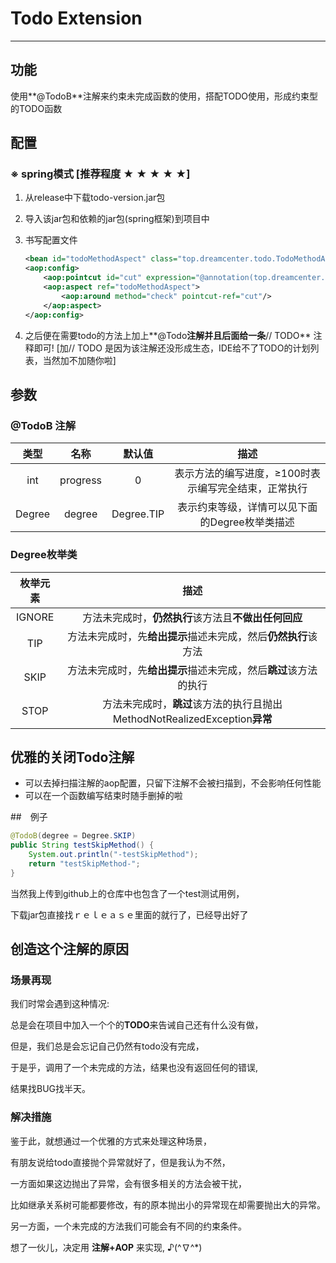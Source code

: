 # Todo Extension

---

## 功能

使用**@TodoB**注解来约束未完成函数的使用，搭配TODO使用，形成约束型的TODO函数



## 配置

### ※ spring模式   [推荐程度 ★ ★ ★ ★ ★]

1. 从release中下载todo-version.jar包

2. 导入该jar包和依赖的jar包(spring框架)到项目中

3. 书写配置文件

   ```xml
   <bean id="todoMethodAspect" class="top.dreamcenter.todo.TodoMethodAspect"/>
   <aop:config>
       <aop:pointcut id="cut" expression="@annotation(top.dreamcenter.todo.TodoB)"/>
       <aop:aspect ref="todoMethodAspect">
           <aop:around method="check" pointcut-ref="cut"/>
       </aop:aspect>
   </aop:config>
   ```

4. 之后便在需要todo的方法上加上**@Todo**注解并且后面给一条**// TODO** 注释即可! [加// TODO 是因为该注解还没形成生态，IDE给不了TODO的计划列表，当然加不加随你啦] 



## 参数

### @TodoB 注解

|  类型  |   名称   |   默认值   |                         描述                         |
| :----: | :------: | :--------: | :--------------------------------------------------: |
|  int   | progress |     0      | 表示方法的编写进度，≥100时表示编写完全结束，正常执行 |
| Degree |  degree  | Degree.TIP |    表示约束等级，详情可以见下面的Degree枚举类描述    |

### Degree枚举类

| 枚举元素 |                             描述                             |
| :------: | :----------------------------------------------------------: |
|  IGNORE  |     方法未完成时，**仍然执行**该方法且**不做出任何回应**     |
|   TIP    | 方法未完成时，先**给出提示**描述未完成，然后**仍然执行**该方法 |
|   SKIP   | 方法未完成时，先**给出提示**描述未完成，然后**跳过**该方法的执行 |
|   STOP   | 方法未完成时，**跳过**该方法的执行且抛出MethodNotRealizedException**异常** |



## 优雅的关闭Todo注解

* 可以去掉扫描注解的aop配置，只留下注解不会被扫描到，不会影响任何性能
* 可以在一个函数编写结束时随手删掉的啦

##　例子

```JAVA
@TodoB(degree = Degree.SKIP)
public String testSkipMethod() {
    System.out.println("-testSkipMethod");
    return "testSkipMethod-";
}
```

当然我上传到github上的仓库中也包含了一个test测试用例，

下载jar包直接找ｒｅｌｅａｓｅ里面的就行了，已经导出好了



## 创造这个注解的原因

### 场景再现

我们时常会遇到这种情况:

总是会在项目中加入一个个的**TODO**来告诫自己还有什么没有做，

但是，我们总是会忘记自己仍然有todo没有完成，

于是乎，调用了一个未完成的方法，结果也没有返回任何的错误,

结果找BUG找半天。

### 解决措施

鉴于此，就想通过一个优雅的方式来处理这种场景，

有朋友说给todo直接抛个异常就好了，但是我认为不然，

一方面如果这边抛出了异常，会有很多相关的方法会被干扰，

比如继承关系树可能都要修改，有的原本抛出小的异常现在却需要抛出大的异常。

另一方面，一个未完成的方法我们可能会有不同的约束条件。

想了一伙儿，决定用 **注解+AOP** 来实现, ♪(^∇^*)